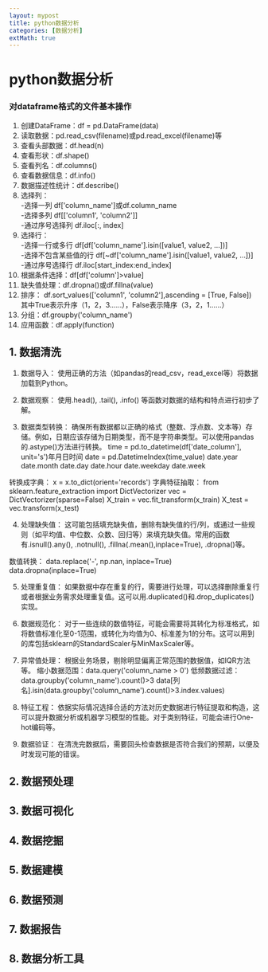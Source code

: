 ```yaml
---
layout: mypost
title: python数据分析
categories: [数据分析]
extMath: true
---
```

# python数据分析

### 对dataframe格式的文件基本操作
1. 创建DataFrame：df = pd.DataFrame(data)  
2. 读取数据：pd.read_csv(filename)或pd.read_excel(filename)等  
3. 查看头部数据：df.head(n)   
4. 查看形状：df.shape()    
5. 查看列名：df.columns()
6. 查看数据信息：df.info()  
7. 数据描述性统计：df.describe()   
8. 选择列：  
    -选择一列 df['column_name']或df.column_name  
    -选择多列 df[['column1', 'column2']]  
    -通过序号选择列 df.iloc[:, index]
9. 选择行：  
    -选择一行或多行 df[df['column_name'].isin([value1, value2, ...])]  
    -选择不包含某些值的行 df[~df['column_name'].isin([value1, value2, ...])]  
    -通过序号选择行 df.iloc[start_index:end_index]  
10. 根据条件选择：df[df['column']>value]
11. 缺失值处理：df.dropna()或df.fillna(value)
12. 排序： 
df.sort_values(['column1', 'column2'],ascending = [True, False])   
其中True表示升序（1，2，3……），False表示降序（3，2，1……）  
13. 分组：df.groupby('column_name')
14. 应用函数：df.apply(function)


## 1. 数据清洗
1. 数据导入： 使用正确的方法（如pandas的read_csv，read_excel等）将数据加载到Python。

2. 数据观察： 使用.head(), .tail(), .info() 等函数对数据的结构和特点进行初步了解。

3. 数据类型转换： 确保所有数据都以正确的格式（整数、浮点数、文本等）存储。例如，日期应该存储为日期类型，而不是字符串类型。可以使用pandas的.astype()方法进行转换。
time = pd.to_datetime(df['date_column'], unit='s')年月日时间
date = pd.DatetimeIndex(time_value)
date.year
date.month
date.day
date.hour
date.weekday
date.week

转换成字典：
x = x.to_dict(orient='records')
字典特征抽取：
from sklearn.feature_extraction import DictVectorizer
vec = DictVectorizer(sparse=False)
X_train = vec.fit_transform(x_train)
X_test = vec.transform(x_test)



4. 处理缺失值： 这可能包括填充缺失值，删除有缺失值的行/列，或通过一些规则（如平均值、中位数、众数、回归等）来填充缺失值。常用的函数有.isnull().any(), .notnull(), .fillna(.mean(),inplace=True), .dropna()等。

数值转换：
data.replace('-', np.nan, inplace=True)
data.dropna(inplace=True)




5. 处理重复值： 如果数据中存在重复的行，需要进行处理，可以选择删除重复行或者根据业务需求处理重复值。这可以用.duplicated()和.drop_duplicates()实现。

6. 数据规范化： 对于一些连续的数值特征，可能会需要将其转化为标准格式，如将数值标准化至0-1范围，或转化为均值为0、标准差为1的分布。这可以用到的库包括sklearn的StandardScaler与MinMaxScaler等。

7. 异常值处理： 根据业务场景，剔除明显偏离正常范围的数据值，如IQR方法等。
缩小数据范围：data.query('column_name > 0')
低频数据过滤：data.groupby('column_name').count()>3
data[列名].isin(data.groupby('column_name').count()>3.index.values)

8. 特征工程： 依据实际情况选择合适的方法对历史数据进行特征提取和构造，这可以提升数据分析或机器学习模型的性能。对于类别特征，可能会进行One-hot编码等。

9. 数据验证： 在清洗完数据后，需要回头检查数据是否符合我们的预期，以便及时发现可能的错误。

## 2. 数据预处理

## 3. 数据可视化

## 4. 数据挖掘

## 5. 数据建模

## 6. 数据预测

## 7. 数据报告

## 8. 数据分析工具